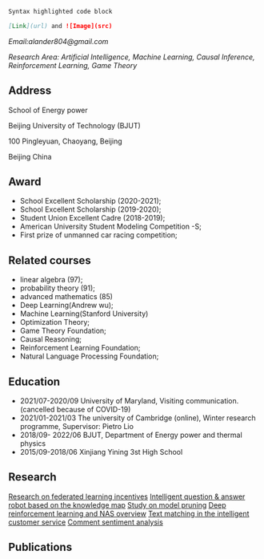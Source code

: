 
```markdown
Syntax highlighted code block

[Link](url) and ![Image](src)
```

_Email:alander804@gmail.com_

_Research Area: Artificial Intelligence, Machine Learning, Causal Inference, Reinforcement Learning, Game Theory_

## Address
School of Energy power

Beijing University of Technology (BJUT)

100 Pingleyuan, Chaoyang, Beijing

Beijing China

## Award
- School Excellent Scholarship (2020-2021); 
- School Excellent Scholarship (2019-2020); 
- Student Union Excellent Cadre (2018-2019);
- American University Student Modeling Competition -S;
- First prize of unmanned car racing competition;

## Related courses
- linear algebra (97); 
- probability theory (91);
- advanced mathematics (85)
- Deep Learning(Andrew wu);
- Machine Learning(Stanford University)
- Optimization Theory; 
- Game Theory Foundation; 
- Causal Reasoning; 
- Reinforcement Learning Foundation; 
- Natural Language Processing Foundation;

## Education
- 2021/07-2020/09 University of Maryland, Visiting communication. (cancelled because of COVID-19)
- 2021/01-2021/03 The university of Cambridge (online), Winter research programme, Supervisor: Pietro Lio
- 2018/09- 2022/06 BJUT, Department of Energy power and thermal physics
- 2015/09-2018/06 Xinjiang Yining 3st High School

## Research
[Research on federated learning incentives]()
[Intelligent question & answer robot based on the knowledge map]()
[Study on model pruning]()
[Deep reinforcement learning and NAS overview]()
[Text matching in the intelligent customer service]()
[Comment sentiment analysis](https://jonas-star804.github.io/Comment-sentiment-analysis.github.io/)

## Publications

